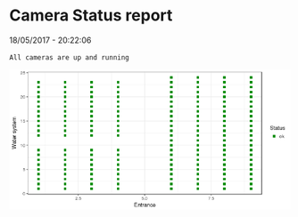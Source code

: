 Camera Status report
================
18/05/2017 - 20:22:06

    All cameras are up and running

![](camreport_files/figure-markdown_github/unnamed-chunk-2-1.png)
